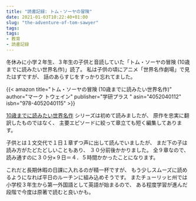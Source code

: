 ```yaml
---
title: "読書記録: トム・ソーヤの冒険"
date: 2021-01-03T10:22:40+01:00
slug: "the-adventure-of-tom-sawyer"
tags:
tags:
- 教育
- 読書記録
---
```

冬休みに小学２年生、３年生の子供と音読していた「トム・ソーヤの冒険 (10歳までに読みたい世界名作)」読了。
私は子供の頃にアニメ「世界名作劇場」で見たはずですが、
話のあらすじをすっかり忘れてました。

{{< amazon
    title="トム・ソーヤの冒険 (10歳までに読みたい世界名作)"
    author="マーク トウェイン"
    publisher="学研プラス "
    asin="4052040112"
    isbn="978-4052040115" >}}

[10歳までに読みたい世界名作](https://gakken-ep.jp/extra/sekaimeisaku10/) シリーズは初めて読みましたが、
原作を忠実に翻訳したものではなく、
主要エピソードに絞って章立ても短く編集してあります。

子供とは１文交代で１日１章ずつ声に出して読んでいましたが、
まだ下の子は読み方がたどたどしいこともあり、
３０分前後かかりました。
全９章なので、
読み通すのに３０分×９日＝４．５時間かかったことになります。

これだと長期休暇の日課に入れるのが精一杯ですが、
もう少しスムーズに読めるようになれば平日のルーチンに組み込めそうです。
またチューリッヒ州では小学校３年生から第一外国語として英語が始まるので、
ある程度学習が進んだ段階で今度は原著で読むと良いかも。
